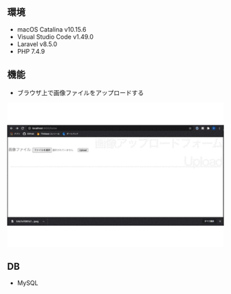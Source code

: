 ## 環境
- macOS Catalina v10.15.6
- Visual Studio Code v1.49.0
- Laravel v8.5.0
- PHP 7.4.9

## 機能
- ブラウザ上で画像ファイルをアップロードする

<img width="600" src="upload_image_laravel_demo.gif">


## DB
- MySQL